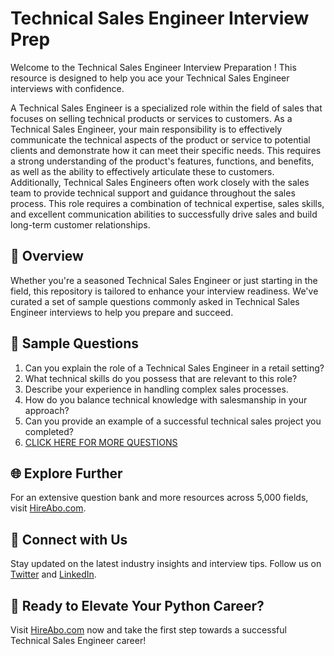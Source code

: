 # Technical Sales Engineer Interview Prep

Welcome to the Technical Sales Engineer Interview Preparation ! This resource is designed to help you ace your Technical Sales Engineer interviews with confidence.

A Technical Sales Engineer is a specialized role within the field of sales that focuses on selling technical products or services to customers. As a Technical Sales Engineer, your main responsibility is to effectively communicate the technical aspects of the product or service to potential clients and demonstrate how it can meet their specific needs. This requires a strong understanding of the product's features, functions, and benefits, as well as the ability to effectively articulate these to customers. Additionally, Technical Sales Engineers often work closely with the sales team to provide technical support and guidance throughout the sales process. This role requires a combination of technical expertise, sales skills, and excellent communication abilities to successfully drive sales and build long-term customer relationships.

## 🚀 Overview

Whether you're a seasoned Technical Sales Engineer or just starting in the field, this repository is tailored to enhance your interview readiness. We've curated a set of sample questions commonly asked in Technical Sales Engineer interviews to help you prepare and succeed.

## 📝 Sample Questions

1. Can you explain the role of a Technical Sales Engineer in a retail setting?
2. What technical skills do you possess that are relevant to this role?
3. Describe your experience in handling complex sales processes.
4. How do you balance technical knowledge with salesmanship in your approach?
5. Can you provide an example of a successful technical sales project you completed?
6. [CLICK HERE FOR MORE QUESTIONS](https://hireabo.com/job/22_1_13/Technical%20Sales%20Engineer)

## 🌐 Explore Further

For an extensive question bank and more resources across 5,000 fields, visit [HireAbo.com](https://www.hireabo.com).

## 📱 Connect with Us

Stay updated on the latest industry insights and interview tips. Follow us on [Twitter](https://twitter.com/hireabo) and [LinkedIn](https://www.linkedin.com/in/hire-abo-3609972a8/).

## 🚀 Ready to Elevate Your Python Career?

Visit [HireAbo.com](https://www.hireabo.com) now and take the first step towards a successful Technical Sales Engineer career!